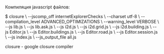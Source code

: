 Компиляция javascript файлов:

$ closure \\
	--jscomp_off internetExplorerChecks \\
	--charset utf-8 \\
	--compilation_level ADVANCED_OPTIMIZATIONS \\
	--warning_level VERBOSE \\
	--js lib.js \\
	--js lib.ask.js \\
	--js i2d.js \\
	--js i2d.grid.js \\
	--js i2d.building.js \\
	--js Editor.js \\
	--js Editor.buildings.js \\
	--js Editor.road.js \\
	--js Editor.session.js \\
	--js index.js \\
	--js_output_file all.js

closure - google closure compiler
